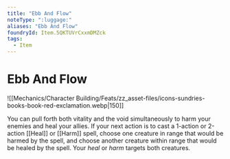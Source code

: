 ```yaml
---
title: "Ebb And Flow"
noteType: ":luggage:"
aliases: "Ebb And Flow"
foundryId: Item.5QKTUVrCxxmDMZck
tags:
  - Item
---
```


# Ebb And Flow
![[Mechanics/Character Building/Feats/zz_asset-files/icons-sundries-books-book-red-exclamation.webp|150]]

You can pull forth both vitality and the void simultaneously to harm your enemies and heal your allies. If your next action is to cast a 1-action or 2-action [[Heal]] or [[Harm]] spell, choose one creature in range that would be harmed by the spell, and choose another creature within range that would be healed by the spell. Your _heal_ or _harm_ targets both creatures.
